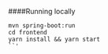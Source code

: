####Running locally
```
mvn spring-boot:run
cd frontend
yarn install && yarn start
``'
            
